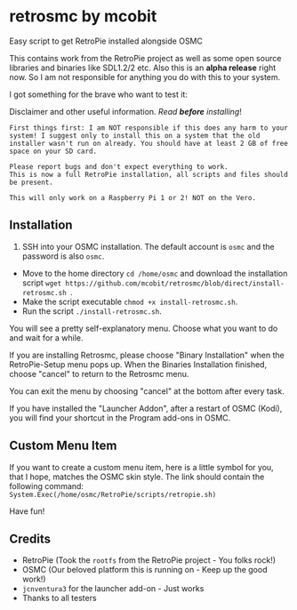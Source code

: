 # retrosmc by mcobit

Easy script to get RetroPie installed alongside OSMC

This contains work from the RetroPie project as well as some open source libraries and binaries like SDL1.2/2 etc.
Also this is an **alpha release** right now. So I am not responsible for anything you do with this to your system.

I got something for the brave who want to test it:

Disclaimer and other useful information. _Read **before** installing_!

    First things first: I am NOT responsible if this does any harm to your system! I suggest only to install this on a system that the old installer wasn't run on already. You should have at least 2 GB of free space on your SD card.

    Please report bugs and don't expect everything to work.
    This is now a full RetroPie installation, all scripts and files should be present.

    This will only work on a Raspberry Pi 1 or 2! NOT on the Vero.

## Installation

1. SSH into your OSMC installation. The default account is `osmc` and the password is also `osmc`.
* Move to the home directory
  `cd /home/osmc` and download the installation script
  `wget https://github.com/mcobit/retrosmc/blob/direct/install-retrosmc.sh
`.
* Make the script executable `chmod +x install-retrosmc.sh`.
* Run the script `./install-retrosmc.sh`.

You will see a pretty self-explanatory menu.
Choose what you want to do and wait for a while.

If you are installing Retrosmc, please choose "Binary Installation" when the RetroPie-Setup menu pops up.
When the Binaries Installation finished, choose "cancel" to return to the Retrosmc menu.

You can exit the menu by choosing "cancel" at the bottom after every task.

If you have installed the "Launcher Addon", after a restart of OSMC (Kodi), you will find your shortcut in the Program add-ons in OSMC.

## Custom Menu Item

If you want to create a custom menu item, here is a little symbol for you, that I hope, matches the OSMC skin style.
The link should contain the following command:
`System.Exec(/home/osmc/RetroPie/scripts/retropie.sh)`

Have fun!

## Credits

* RetroPie (Took the `rootfs` from the RetroPie project - You folks rock!)
* OSMC (Our beloved platform this is running on - Keep up the good work!)
* `jcnventura3` for the launcher add-on - Just works
* Thanks to all testers
